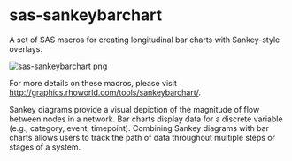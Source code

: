# sas-sankeybarchart
A set of SAS macros for creating longitudinal bar charts with Sankey-style overlays. 

![sas-sankeybarchart png](https://github.com/RhoInc/sas-sankeybarchart/blob/master/SankeyBarChart.png)

For more details on these macros, please visit http://graphics.rhoworld.com/tools/sankeybarchart/. 

Sankey diagrams provide a visual depiction of the magnitude of flow between nodes in a network. Bar charts display data for a discrete variable (e.g., category, event, timepoint). Combining Sankey diagrams with bar charts allows users to track the path of data throughout multiple steps or stages of a system. 

